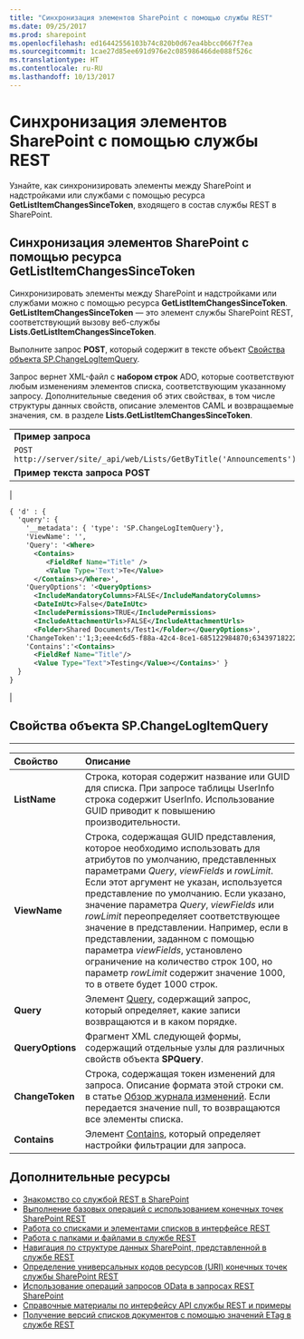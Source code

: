 ```yaml
---
title: "Синхронизация элементов SharePoint с помощью службы REST"
ms.date: 09/25/2017
ms.prod: sharepoint
ms.openlocfilehash: ed16442556103b74c820b0d67ea4bbcc0667f7ea
ms.sourcegitcommit: 1cae27d85ee691d976e2c085986466de088f526c
ms.translationtype: HT
ms.contentlocale: ru-RU
ms.lasthandoff: 10/13/2017
---
```

# <a name="synchronize-sharepoint-items-using-the-rest-service"></a>Синхронизация элементов SharePoint с помощью службы REST
Узнайте, как синхронизировать элементы между SharePoint и надстройками или службами с помощью ресурса **GetListItemChangesSinceToken**, входящего в состав службы REST в SharePoint.

## <a name="synchronizing-sharepoint-items-using-the-getlistitemchangessincetoken-resource"></a>Синхронизация элементов SharePoint с помощью ресурса GetListItemChangesSinceToken
Синхронизировать элементы между SharePoint и надстройками или службами можно с помощью ресурса **GetListItemChangesSinceToken**. **GetListItemChangesSinceToken** — это элемент службы SharePoint REST, соответствующий вызову веб-службы **Lists.GetListItemChangesSinceToken**.
 
Выполните запрос **POST**, который содержит в тексте объект [Свойства объекта SP.ChangeLogItemQuery](#bk_props).
 
Запрос вернет XML-файл с **набором строк** ADO, которые соответствуют любым изменениям элементов списка, соответствующим указанному запросу. Дополнительные сведения об этих свойствах, в том числе структуры данных свойств, описание элементов CAML и возвращаемые значения, см. в разделе **Lists.GetListItemChangesSinceToken**.
 
||
|:-----|
|**Пример запроса**|
| `POST http://server/site/_api/web/Lists/GetByTitle('Announcements')/GetListItemChangesSinceToken`|
|**Пример текста запроса POST**|
|
```XML
{ 'd' : { 
  'query': { 
    '__metadata': { 'type': 'SP.ChangeLogItemQuery'}, 
    'ViewName': '', 
    'Query': '<Where>
      <Contains>
         <FieldRef Name="Title" />
         <Value Type='Text'>Te</Value>
      </Contains></Where>',
    'QueryOptions': '<QueryOptions>
      <IncludeMandatoryColumns>FALSE</IncludeMandatoryColumns>
      <DateInUtc>False</DateInUtc>
      <IncludePermissions>TRUE</IncludePermissions>
      <IncludeAttachmentUrls>FALSE</IncludeAttachmentUrls>
      <Folder>Shared Documents/Test1</Folder></QueryOptions>', 
    'ChangeToken':'1;3;eee4c6d5-f88a-42c4-8ce1-685122984870;634397182229400000;3710', 
    'Contains':'<Contains>
      <FieldRef Name="Title"/>
      <Value Type="Text">Testing</Value></Contains>' } 
  } 
}

```

|

## <a name="spchangelogitemquery-object-properties"></a>Свойства объекта SP.ChangeLogItemQuery
<a name="bk_props"> </a>
****

|**Свойство**|**Описание**|
|:-----|:-----|
|**ListName**|Строка, которая содержит название или GUID для списка. При запросе таблицы UserInfo строка содержит UserInfo. Использование GUID приводит к повышению производительности.|
|**ViewName**|Строка, содержащая GUID представления, которое необходимо использовать для атрибутов по умолчанию, представленных параметрами _Query_, _viewFields_ и _rowLimit_. Если этот аргумент не указан, используется представление по умолчанию. Если указано, значение параметра _Query_, _viewFields_ или _rowLimit_ переопределяет соответствующее значение в представлении. Например, если в представлении, заданном с помощью параметра _viewFields_, установлено ограничение на количество строк 100, но параметр _rowLimit_ содержит значение 1000, то в ответе будет 1000 строк.|
|**Query**|Элемент [Query](http://msdn.microsoft.com/en-us/library/ms471093.aspx), содержащий запрос, который определяет, какие записи возвращаются и в каком порядке.|
|**QueryOptions**|Фрагмент XML следующей формы, содержащий отдельные узлы для различных свойств объекта **SPQuery**.|
|**ChangeToken**|Строка, содержащая токен изменений для запроса. Описание формата этой строки см. в статье [Обзор журнала изменений](http://msdn.microsoft.com/en-us/library/bb417456.aspx). Если передается значение null, то возвращаются все элементы списка.|
|**Contains**|Элемент [Contains](http://msdn.microsoft.com/en-us/library/ms196501.aspx), который определяет настройки фильтрации для запроса.|

## <a name="additional-resources"></a>Дополнительные ресурсы
<a name="bk_addresources"> </a>

-  [Знакомство со службой REST в SharePoint](get-to-know-the-sharepoint-rest-service.md)
-  [Выполнение базовых операций с использованием конечных точек SharePoint REST](complete-basic-operations-using-sharepoint-rest-endpoints.md)
-  [Работа со списками и элементами списков в интерфейсе REST](working-with-lists-and-list-items-with-rest.md)
-  [Работа с папками и файлами в службе REST](working-with-folders-and-files-with-rest.md)
-  [Навигация по структуре данных SharePoint, представленной в службе REST](navigate-the-sharepoint-data-structure-represented-in-the-rest-service.md)
-  [Определение универсальных кодов ресурсов (URI) конечных точек службы SharePoint REST](determine-sharepoint-rest-service-endpoint-uris.md)
-  [Использование операций запросов OData в запросах REST SharePoint](use-odata-query-operations-in-sharepoint-rest-requests.md)
-  [Справочные материалы по интерфейсу API службы REST и примеры](http://msdn.microsoft.com/library/02128c70-9d27-4388-9374-a11bce68fdb8%28Office.15%29.aspx)
-  [Получение версий списков документов с помощью значений ETag в службе REST](http://msdn.microsoft.com/library/use-etag-values-through-the-rest-service-to-get-document-list-item-versioning%28Office.15%29.aspx)
    
 

 

 

